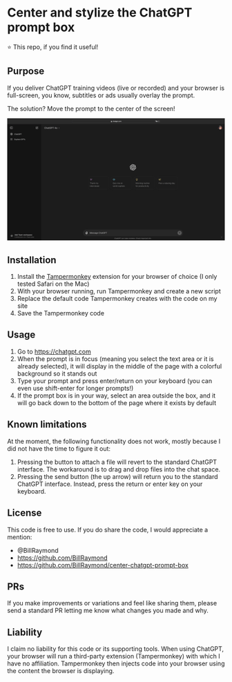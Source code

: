 # Center and stylize the ChatGPT prompt box
⭐️ This repo, if you find it useful!

## Purpose
If you deliver ChatGPT training videos (live or recorded) and your browser is full-screen, you know, subtitles or ads usually overlay the prompt.

The solution? Move the prompt to the center of the screen!

![](chatgpt-center-chatbox-demo.gif)

## Installation
1. Install the [Tampermonkey](https://www.tampermonkey.net) extension for your browser of choice (I only tested Safari on the Mac)
2. With your browser running, run Tampermonkey and create a new script
3. Replace the default code Tampermonkey creates with the code on my site
4. Save the Tampermonkey code

## Usage
1. Go to https://chatgpt.com
2. When the prompt is in focus (meaning you select the text area or it is already selected), it will display in the middle of the page with a colorful background so it stands out
3. Type your prompt and press enter/return on your keyboard (you can even use shift-enter for longer prompts!)
4. If the prompt box is in your way, select an area outside the box, and it will go back down to the bottom of the page where it exists by default

## Known limitations
At the moment, the following functionality does not work, mostly because I did not have the time to figure it out:

1. Pressing the button to attach a file will revert to the standard ChatGPT interface. The workaround is to drag and drop files into the chat space.
2. Pressing the send button (the up arrow) will return you to the standard ChatGPT interface. Instead, press the return or enter key on your keyboard.

## License
This code is free to use. 
If you do share the code, I would appreciate a mention:
* @BillRaymond
* https://github.com/BillRaymond
* https://github.com/BillRaymond/center-chatgpt-prompt-box

## PRs
If you make improvements or variations and feel like sharing them, please send a standard PR letting me know what changes you made and why.

## Liability
I claim no liability for this code or its supporting tools. When using ChatGPT, your browser will run a third-party extension (Tampermonkey) with which I have no affiliation. Tampermonkey then injects code into your browser using the content the browser is displaying. 
